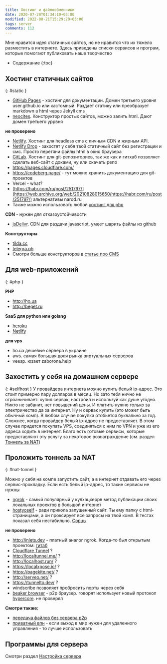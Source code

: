 ```yaml
---
title: Хостинг и файлообменники
date: 2020-07-28T01:34:10+03:00
modified: 2022-08-21T15:29:20+03:00
tags: server
comments: 112
---
```


Мне нравится идея статичных сайтов, но не нравится что их тяжело разместить в  интернете. Здесь приведены списки сервисов и програм, которые помогают публиковать наше творчество

- Содержание
{:toc}


## Хостинг статичных сайтов  
{: #static }  

- [GitHub Pages](http://pages.github.com) - хостинг для документации. Домен третьего уровня user.github.io или кастомный. Раздает статику или преобразует markdown в html через Jekyll cms
- [neocites](https://neocities.org/). Конструктор простых сайтов, можно залить html. Дают домен третьего уррвня

**не проверено**  
- [Netlify](https://app.netlify.com). Хостинг для headless cms с личным CDN и жирным API. 
- [Netlify Drop](https://app.netlify.com/drop) - захостят у себя твой статичный сайт без регистрации и смс. Просто перетяни файлы html в окно браузера
- [GitLab](https://gitlab.com/). Хостинг для git-репозиториев, так же как и гитхаб позволяет сделать веб-сайт с доками, ну или скачать репо
- <https://pages.cloudflare.com/>
- <https://codeberg.page/> - тут можно хранить документацию для git-проектов
- Vercel - what?
- [https://habr.com/ru/post/251797/](https://web.archive.org/web/20210828015650/https://habr.com/ru/post/251797/) альтернативы narod.ru 
- Также можно использовать любой [хостинг для php](#php)

**CDN** - нужен для отказоустойчивости
- [jsDelivr](https://www.jsdelivr.com/). CDN для раздачи javascript. умеет шарить файлы из github


**Конструкторы**
- [tilda.cc](https://tilda.cc)
- [telegra.ph](https://telegra.ph/)
- Смотри больше конструкторов в [статье про CMS](./cms.md)


## Для web-приложений  
{: #php }

**PHP**
- <http://ho.ua>
- <http://beget.ru>


**SaaS для python или golang**
- [heroku](https://www.heroku.com/)
- [Netlify](https://www.netlify.com/)

**для vps**
- ho.ua дешевые сервера в украине
- aws. самая большая доля рынка виртуальных серверов
- veesp. юзает zaborona.help

## Захостить у себя на домашнем сервере
{: #selfhost }
У провайдера интернета можно купить белый ip-адрес. Это стоит примерно пару долларов в месяц. Но зато тебя нично не огроаничивает: купил сервак, настроил и используй как душе угодно. Никто не забанит, нет повышений цены. И платить нужно только за электричество да за интернет. Ну и сервак купить (это может быть обычный комп). В любом случае покупка отобьется буквально за год. Сложнее, когда провайдер белый ip-адрес не предоставляет. В этом случае придется покупать VPS, соединяться с ним по VPN и уже из его адреса ходить в интернет. Благо есть готовые сервисы, которые предоставляют эту услугу за некоторое вознаграждение (см. раздел [Тоннель за NAT](#nat-tonnel))


## Проложить тоннель за NAT
{: #nat-tonnel }

Можно у себя на компе запустить сайт, а в интернет отдавать его через сервис-прокладку. Если есть белый ip-адрес, то такие сервисы не нужны
- [ngrok](https://ngrok.com/) - самый популярный у кулхацкеррв метод публикации своих локальных проектов в большой интернет
- [hostyoself](https://hostyoself.com/) - ради прикола запущенный сайт. Ты ему папку с html-страницами, а он проксирует все запросы на твой комп. В тестах показал себя нестабильно. [Сорцы](https://github.com/schollz/hostyoself)

**не проверено**
- <http://inlets.dev> - платный аналог ngrok. Когда-то был открытым проектом: [гитаб](https://github.com/alexellis/inlets)
- [Cloudflare Tunnel](https://developers.cloudflare.com/cloudflare-one/tutorials/share-new-site/) ?
- <http://localtunnel.me/> ?
- <http://localhost.run/> ?
- <https://localxpose.io/> ? 
- <https://pagekite.net/> ?
- <http://serveo.net/> ?
- <https://tunnelto.dev/> ?
- windscribe позволяет пробросить порты через себя
- [beaker browser](https://beakerbrowser.com/) - p2p браузер. говорят использует новый протокол [hypercore](https://hypercore-protocol.org/). не проверял

**Смотри также:**
- [передача файлов без сервера p2p](#p2p)
- [приватный впн](./vpn.md) - если выход в мир нужен для удаленного управления - то лучше использовать 


## Программы для сервера
Смотри раздел [Настройка сервера](/code/#server)






